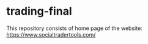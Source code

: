 # trading-final

This repository consists of home page of the website: https://www.socialtradertools.com/
